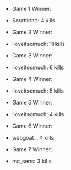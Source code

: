 - Game 1 Winner:

- Scrattinho: 4 kills

- Game 2 Winner: 

- iloveitsomuch: 11 kills

- Game 3 Winner:

- iloveitsomuch: 6 kills

- Game 4 Winner:

- iloveitsomuch: 5 kills

- Game 5 Winner:

- iloveitsomuch: 4 kills

- Game 6 Winner: 

- webgoat_: 4 kills

- Game 7 Winner:

- mc_sens: 3 kills
